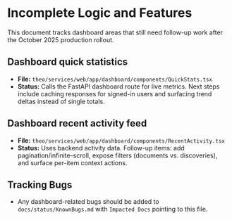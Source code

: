 # Incomplete Logic and Features

This document tracks dashboard areas that still need follow-up work after the October 2025 production rollout.

## Dashboard quick statistics

- **File:** `theo/services/web/app/dashboard/components/QuickStats.tsx`
- **Status:** Calls the FastAPI dashboard route for live metrics. Next steps include caching responses for signed-in users and surfacing trend deltas instead of single totals.

## Dashboard recent activity feed

- **File:** `theo/services/web/app/dashboard/components/RecentActivity.tsx`
- **Status:** Uses backend activity data. Follow-up items: add pagination/infinite-scroll, expose filters (documents vs. discoveries), and surface per-item context actions.

## Tracking Bugs
- Any dashboard-related bugs should be added to `docs/status/KnownBugs.md` with `Impacted Docs` pointing to this file.
